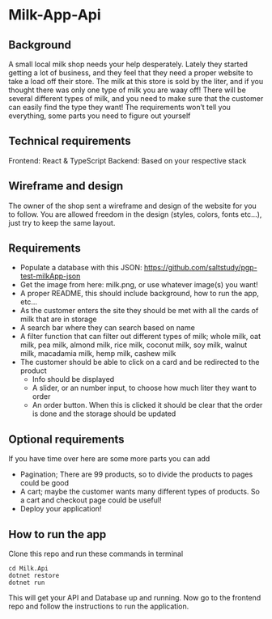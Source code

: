 # Milk-App-Api

## Background
A small local milk shop needs your help desperately. Lately they started getting a lot of business, and they feel that they need a proper website to take a load off their store. The milk at this store is sold by the liter, and if you thought there was only one type of milk you are waay off! There will be several different types of milk, and you need to make sure that the customer can easily find the type they want! The requirements won’t tell you everything, some parts you need to figure out yourself

## Technical requirements
Frontend: React & TypeScript
Backend: Based on your respective stack

## Wireframe and design 
The owner of the shop sent a wireframe and design of the website for you to follow. You are allowed freedom in the design (styles, colors, fonts etc…), just try to keep the same layout. 


## Requirements
- Populate a database with this JSON: https://github.com/saltstudy/pgp-test-milkApp-json
- Get the image from here: milk.png, or use whatever image(s) you want!
- A proper README, this should include background, how to run the app, etc… 
- As the customer enters the site they should be met with all the cards of milk that are in storage
- A search bar where they can search based on name 
- A filter function that can filter out different types of milk; whole milk, oat milk, pea milk, almond milk, rice milk, coconut milk, soy milk, walnut milk, macadamia milk, hemp milk, cashew milk
- The customer should be able to click on a card and be redirected to the product 
  - Info should be displayed
  - A slider, or an number input, to choose how much liter they want to order
  - An order button. When this is clicked it should be clear that the order is done and the storage should be updated

## Optional requirements
If you have time over here are some more parts you can add
- Pagination; There are 99 products, so to divide the products to pages could be good 
- A cart; maybe the customer wants many different types of products. So a cart and checkout page could be useful!
- Deploy your application!

## How to run the app
Clone this repo and run these commands in terminal
```
cd Milk.Api
dotnet restore
dotnet run
```
This will get your API and Database up and running. Now go to the frontend repo and follow the instructions to run the application.
